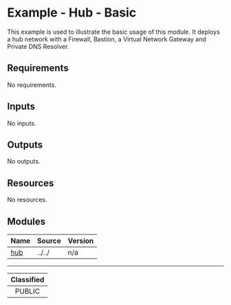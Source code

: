# Example - Hub - Basic

This example is used to illustrate the basic usage of this module.  It deploys a hub network with a Firewall, Bastion, a Virtual Network Gateway and Private DNS Resolver.

<!-- BEGIN_TF_DOCS -->
## Requirements

No requirements.

## Inputs

No inputs.

## Outputs

No outputs.

## Resources

No resources.

## Modules

| Name | Source | Version |
|------|--------|---------|
| <a name="module_hub"></a> [hub](#module\_hub) | ../../ | n/a |
<!-- END_TF_DOCS -->
_______________
| Classified  |
| :---------: |
|   PUBLIC    |